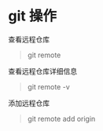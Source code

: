 # git 操作

 查看远程仓库
 > git remote

查看远程仓库详细信息
 > git remote -v
 

添加远程仓库

 > git remote add origin <url>






























